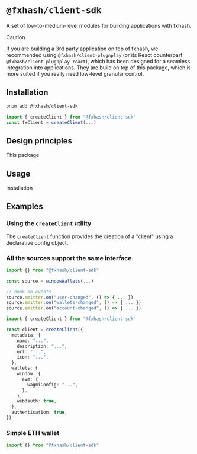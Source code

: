 # `@fxhash/client-sdk`

A set of low-to-medium-level modules for building applications with fxhash.

> [!CAUTION]
> If you are building a 3rd party application on top of fxhash, we recommended using `@fxhash/client-plugnplay` (or its React counterpart `@fxhash/client-plugnplay-react`), which has been designed for a seamless integration into applications. They are build on top of this package, which is more suited if you really need low-level granular control.

## Installation

```sh
pnpm add @fxhash/client-sdk
```

```ts
import { createClient } from "@fxhash/client-sdk"
const fxClient = createClient(...)
```

## Design principles

This package

## Usage

Installation

## Examples

### Using the `createClient` utility

The `createClient` function provides the creation of a "client" using a declarative config object.

### All the sources support the same interface

```ts
import {} from "@fxhash/client-sdk"

const source = windowWallets(...)

// hook on events
source.emitter.on("user-changed", () => { ... })
source.emitter.on("wallets-changed", () => { ... })
source.emitter.on("account-changed", () => { ... })
```

```ts
import { createClient } from "@fxhash/client-sdk"

const client = createClient({
  metadata: {
    name: "...",
    description: "...",
    url: "...",
    icon: "...",
  },
  wallets: {
    window: {
      evm: {
        wagmiConfig: "...",
      },
    },
    web3auth: true,
  },
  authentication: true,
})
```

### Simple ETH wallet

```ts
import {} from "@fxhash/client-sdk"
```
